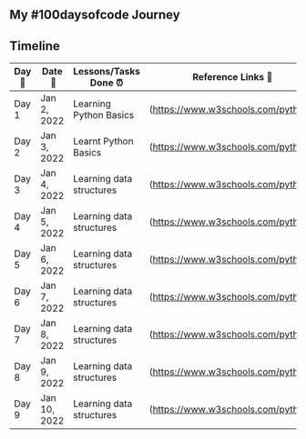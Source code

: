 ## My #100daysofcode Journey 

## Timeline 

|**Day:pushpin:**|**Date &nbsp;:calendar:**|**Lessons/Tasks Done :alarm_clock:**| **Reference Links :link:**| 
|------|-----------------|--------------------|---------------------| 
|Day 1|Jan 2, 2022| Learning Python Basics | (https://www.w3schools.com/python/) | 
|Day 2|Jan 3, 2022| Learnt Python Basics | (https://www.w3schools.com/python/) | 
|Day 3|Jan 4, 2022| Learning data structures | (https://www.w3schools.com/python/) |
|Day 4|Jan 5, 2022| Learning data structures | (https://www.w3schools.com/python/) |
|Day 5|Jan 6, 2022| Learning data structures | (https://www.w3schools.com/python/) |
|Day 6|Jan 7, 2022| Learning data structures | (https://www.w3schools.com/python/) |
|Day 7|Jan 8, 2022| Learning data structures | (https://www.w3schools.com/python/) |
|Day 8|Jan 9, 2022| Learning data structures | (https://www.w3schools.com/python/) |
|Day 9|Jan 10, 2022| Learning data structures | (https://www.w3schools.com/python/) |




